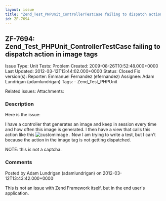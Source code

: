 ```yaml
---
layout: issue
title: "Zend_Test_PHPUnit_ControllerTestCase failing to dispatch action in image tags"
id: ZF-7694
---
```


ZF-7694: Zend\_Test\_PHPUnit\_ControllerTestCase failing to dispatch action in image tags
-----------------------------------------------------------------------------------------

 Issue Type: Unit Tests: Problem Created: 2009-08-26T10:52:48.000+0000 Last Updated: 2012-03-12T13:44:02.000+0000 Status: Closed Fix version(s): 
 Reporter:  Emmanuel Fernandez (efernandez)  Assignee:  Adam Lundrigan (adamlundrigan)  Tags: - Zend\_Test\_PHPUnit
 
 Related issues: 
 Attachments: 
### Description

Here is the issue:

I have a controller that generates an image and keep in session every time and how often this image is generated. I then have a view that calls this action like this ![customimage](/utility/customimage) . Now I am trying to write a test, but I can't because the action in the image tag is not getting dispatched.

NOTE: this is not a captcha.

 

 

### Comments

Posted by Adam Lundrigan (adamlundrigan) on 2012-03-12T13:43:42.000+0000

This is not an issue with Zend Framework itself, but in the end user's application.

 

 